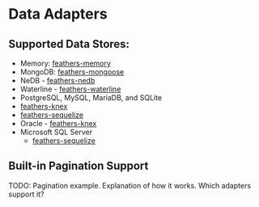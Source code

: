 # Data Adapters

## Supported Data Stores:
 - Memory: [feathers-memory](adapters.memory.md)
 - MongoDB: [feathers-mongoose](adapters.mongoose.md)
 - NeDB - [feathers-nedb](adapters.nedb.md)
 - Waterline - [feathers-waterline](adapters.waterline.md)
 - PostgreSQL, MySQL, MariaDB, and SQLite
  - [feathers-knex](adapters.knex.md)
  - [feathers-sequelize](adapters.sequelize.md)
 - Oracle - [feathers-knex](adapters.knex.md)
 - Microsoft SQL Server
    - [feathers-sequelize](adapters.sequelize.md)
    
## Built-in Pagination Support
TODO: Pagination example.  Explanation of how it works.  Which adapters support it?